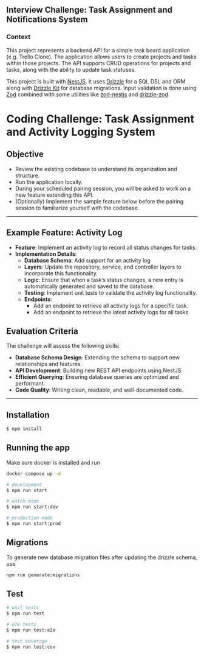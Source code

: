 ## Interview Challenge: Task Assignment and Notifications System

### Context
This project represents a backend API for a simple task board application (e.g. Trello Clone). The application 
allows users to create projects and tasks within those projects. The API supports CRUD operations for projects 
and tasks, along with the ability to update task statuses.

This project is built with [NestJS](https://nestjs.com/). It uses [Drizzle](https://orm.drizzle.team/) for a 
SQL DSL and ORM along with [Drizzle Kit](https://orm.drizzle.team/docs/kit-overview) for database migrations. 
Input validation is done using [Zod](https://zod.dev/) combined with some utilities 
like [zod-nestjs](https://www.npmjs.com/package/@anatine/zod-nestjs) 
and [drizzle-zod](https://orm.drizzle.team/docs/zod).

# Coding Challenge: Task Assignment and Activity Logging System

## Objective
- Review the existing codebase to understand its organization and structure.
- Run the application locally.
- During your scheduled pairing session, you will be asked to work on a new feature extending this API.
- (Optionally) Implement the sample feature below before the pairing session to familiarize yourself with the codebase.

---

## Example Feature: Activity Log
- **Feature**: Implement an activity log to record all status changes for tasks.
- **Implementation Details**:
    - **Database Schema**: Add support for an activity log
    - **Layers**: Update the repository, service, and controller layers to incorporate this functionality.
    - **Logic**: Ensure that when a task’s status changes, a new entry is automatically generated and saved to the database.
    - **Testing**: Implement unit tests to validate the activity log functionality.
    - **Endpoints**:
        - Add an endpoint to retrieve all activity logs for a specific task.
        - Add an endpoint to retrieve the latest activity logs for all tasks.

## Evaluation Criteria

The challenge will assess the following skills:

- **Database Schema Design**: Extending the schema to support new relationships and features.
- **API Development**: Building new REST API endpoints using NestJS.
- **Efficient Querying**: Ensuring database queries are optimized and performant.
- **Code Quality**: Writing clean, readable, and well-documented code.

---

## Installation

```bash
$ npm install
```

## Running the app

Make sure docker is installed and run
```bash
docker compose up -d
```


```bash
# development
$ npm run start

# watch mode
$ npm run start:dev

# production mode
$ npm run start:prod
```
## Migrations
To generate new database migration files after updating the drizzle schema, use
```bash
npm run generate:migrations
```

## Test

```bash
# unit tests
$ npm run test

# e2e tests
$ npm run test:e2e

# test coverage
$ npm run test:cov
```
